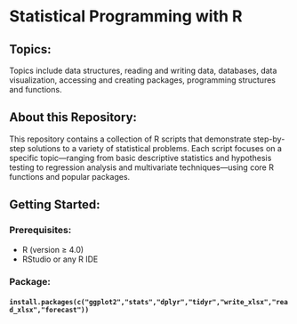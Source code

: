 # Statistical Programming with R
## Topics:
Topics include data structures, reading and writing data, databases, data visualization, accessing and creating packages, programming structures and functions.

## About this Repository:
This repository contains a collection of R scripts that demonstrate step-by-step solutions to a variety of statistical problems. Each script focuses on a specific topic—ranging from basic descriptive statistics and hypothesis testing to regression analysis and multivariate techniques—using core R functions and popular packages.

## Getting Started: 
### Prerequisites:
- R (version ≥ 4.0)
- RStudio or any R IDE

### Package: 
#### `install.packages(c("ggplot2","stats","dplyr","tidyr","write_xlsx","read_xlsx","forecast"))`

